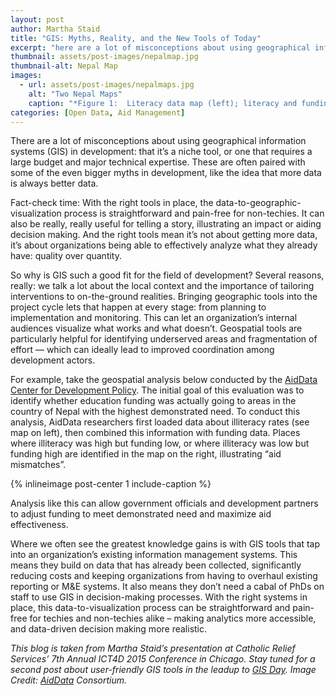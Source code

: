 ```yaml
---
layout: post
author: Martha Staid
title: "GIS: Myths, Reality, and the New Tools of Today"
excerpt: "here are a lot of misconceptions about using geographical information systems (GIS) in development: that it’s a niche tool, or one that requires a large budget..."
thumbnail: assets/post-images/nepalmap.jpg
thumbnail-alt: Nepal Map
images:
  - url: assets/post-images/nepalmaps.jpg
    alt: "Two Nepal Maps"
    caption: "*Figure 1:  Literacy data map (left); literacy and funding disparities map (right).*"
categories: [Open Data, Aid Management]
---
```


There are a lot of misconceptions about using geographical information systems (GIS) in development: that it’s a niche tool, or one that requires a large budget and major technical expertise. These are often paired with some of the even bigger myths in development, like the idea that more data is always better data.

Fact-check time: With the right tools in place, the data-to-geographic-visualization process is straightforward and pain-free for non-techies. It can also be really, really useful for telling a story, illustrating an impact or aiding decision making. And the right tools mean it’s not about getting more data, it’s about organizations being able to effectively analyze what they already have: quality over quantity.

So why is GIS such a good fit for the field of development? Several reasons, really: we talk a lot about the local context and the importance of tailoring interventions to on-the-ground realities. Bringing geographic tools into the project cycle lets that happen at every stage: from planning to implementation and monitoring. This can let an organization’s internal audiences visualize what works and what doesn’t. Geospatial tools are particularly helpful for identifying underserved areas and fragmentation of effort — which can ideally lead to improved coordination among development actors.  

For example, take the  geospatial analysis below conducted by the [AidData Center for Development Policy](www.aiddata.org). The initial goal of this evaluation was to identify whether education funding was actually going to areas in the country of Nepal with the highest demonstrated need. To conduct this analysis, AidData researchers first loaded data about illiteracy rates (see map on left), then combined this information with funding data. Places where illiteracy was high but funding low, or where illiteracy was low but funding high are identified in the map on the right, illustrating “aid mismatches”.

{% inlineimage post-center 1 include-caption %}

Analysis like this can allow government officials and development partners to adjust funding to meet demonstrated need and maximize aid effectiveness. 

Where we often see the greatest knowledge gains is with GIS tools that tap into an organization’s existing information management systems. This means they build on data that has already been collected, significantly reducing costs and keeping organizations from having to overhaul existing reporting or M&E systems. It also means they don’t need a cabal of PhDs on staff to use GIS in decision-making processes. With the right systems in place, this data-to-visualization process can be straightforward and pain-free for techies and non-techies alike – making analytics more accessible, and data-driven decision making more realistic.

*This blog is taken from Martha Staid’s presentation at Catholic Relief Services’ 7th Annual ICT4D 2015 Conference in Chicago. Stay tuned for a second post about user-friendly GIS tools in the leadup to [GIS Day](http://www.gisday.com/). Image Credit: [AidData](http://aiddata.org/) Consortium.*
